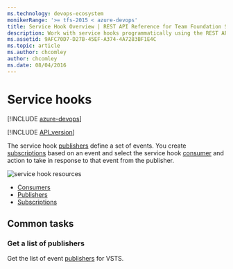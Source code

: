 ```yaml
---
ms.technology: devops-ecosystem
monikerRange: '>= tfs-2015 < azure-devops'
title: Service Hook Overview | REST API Reference for Team Foundation Server
description: Work with service hooks programmatically using the REST APIs for Team Foundation Server.
ms.assetid: 9AFC70D7-D27B-45EF-A374-4A7283BF1E4C
ms.topic: article
ms.author: chcomley
author: chcomley
ms.date: 08/04/2016
---
```


# Service hooks

[!INCLUDE [azure-devops](../_data/azure-devops-message.md)]

[!INCLUDE [API_version](../_data/version.md)]

The service hook [publishers](./publishers.md) define a set of events. You create [subscriptions](./subscriptions.md) based on an event and select the
service hook [consumer](./consumers.md) and action to take in response to that event from the publisher.

![service hook resources](./media/service-hook-resources.png)

* [Consumers](./consumers.md)
* [Publishers](./publishers.md)
* [Subscriptions](./subscriptions.md)

## Common tasks

### Get a list of publishers

Get the list of event [publishers](./publishers.md#getalistofpublishers) for VSTS.
